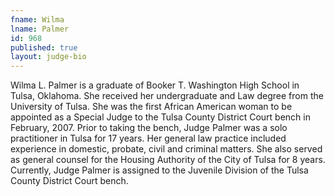 ```yaml
---
fname: Wilma
lname: Palmer
id: 968
published: true
layout: judge-bio
---
```

Wilma L. Palmer is a graduate of Booker T. Washington High School in
Tulsa, Oklahoma. She received her undergraduate and Law degree from the
University of Tulsa. She was the first African American woman to be
appointed as a Special Judge to the Tulsa County District Court bench in
February, 2007. Prior to taking the bench, Judge Palmer was a solo
practitioner in Tulsa for 17 years. Her general law practice included
experience in domestic, probate, civil and criminal matters. She also
served as general counsel for the Housing Authority of the City of Tulsa
for 8 years. Currently, Judge Palmer is assigned to the Juvenile
Division of the Tulsa County District Court bench.
